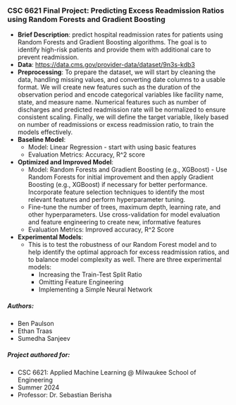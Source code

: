 ### CSC 6621 Final Project: Predicting Excess Readmission Ratios using Random Forests and Gradient Boosting 

- **Brief Description**: predict hospital readmission rates for patients using Random Forests and Gradient Boosting algorithms. The goal is to identify high-risk patients and provide them with additional care to prevent readmission.
- **Data**: https://data.cms.gov/provider-data/dataset/9n3s-kdb3
- **Preprocessing**: To prepare the dataset, we will start by cleaning the data, handling missing values, and converting date columns to a usable format. We will create new features such as the duration of the observation period and encode categorical variables like facility name, state, and measure name. Numerical features such as number of discharges and predicted readmission rate will be normalized to ensure consistent scaling. Finally, we will define the target variable, likely based on number of readmissions or excess readmission ratio, to train the models effectively.
- **Baseline Model**:
    - Model: Linear Regression - start with using basic features
    - Evaluation Metrics: Accuracy, R^2 score
- **Optimized and Improved Model**:
    - Model: Random Forests and Gradient Boosting (e.g., XGBoost) - Use Random Forests for initial improvement and then apply Gradient Boosting (e.g., XGBoost) if necessary for better performance. Incorporate feature selection techniques to identify the most relevant features and perform hyperparameter tuning.
    - Fine-tune the number of trees, maximum depth, learning rate, and other hyperparameters. Use cross-validation for model evaluation and feature engineering to create new, informative features
    - Evaluation Metrics: Improved accuracy, R^2 Score
- **Experimental Models**: 
    - This is to test the robustness of our Random Forest model and to help identify the optimal approach for excess readmission ratios, and to balance model complexity as well. There are three experimental models:
        - Increasing the Train-Test Split Ratio
        - Omitting Feature Engineering
        - Implementing a Simple Neural Network


##### Authors:
- Ben Paulson
- Ethan Traas
- Sumedha Sanjeev


##### Project authored for:
- CSC 6621: Applied Machine Learning @ Milwaukee School of Engineering
- Summer 2024
- Professor: Dr. Sebastian Berisha
